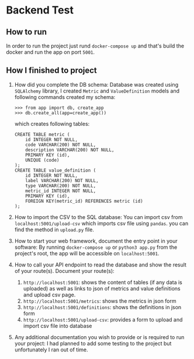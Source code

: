 # Backend Test

##  How to run
In order to run the project just rund `docker-compose up` and that's build the docker and run the app on port `5001`.

## How I finished to project
1. How did you complete the DB schema:
    Database was created using `SQLAlchemy` library, I created `Metric` and `ValueDefinition` models and following commands created my schema:
    ```
    >>> from app import db, create_app
    >>> db.create_all(app=create_app())
    ```
    which creates following tables:
    ```
    CREATE TABLE metric (
        id INTEGER NOT NULL, 
        code VARCHAR(200) NOT NULL, 
        description VARCHAR(200) NOT NULL, 
        PRIMARY KEY (id), 
        UNIQUE (code)
    );
    CREATE TABLE value_definition (
        id INTEGER NOT NULL, 
        label VARCHAR(200) NOT NULL, 
        type VARCHAR(200) NOT NULL, 
        metric_id INTEGER NOT NULL, 
        PRIMARY KEY (id), 
        FOREIGN KEY(metric_id) REFERENCES metric (id)
    );
    ```
2. How to import the CSV to the SQL database:
    You can import csv from `localhost:5001/upload-csv` which imports csv file using `pandas`. you can find the method in `upload.py` file.
3. How to start your web framework, document the entry point in your software:
    By running `docker-compose up` or `python3 app.py` from the project's root, the app will be accessible on `localhost:5001`.

4. How to call your API endpoint to read the database and show the result of your route(s). Document your route(s):
    1. `http://localhost:5001`: shows the content of tables (if any data is uploaded) as well as links to json of metrics and value definitions and upload csv page.
    2. `http://localhost:5001/metrics`: shows the metrics in json form
    3. `http://localhost:5001/definitions`: shows the definitions in json form
    4. `http://localhost:5001/upload-csv`: provides a form to upload and import csv file into database

5. Any additional documentation you wish to provide or is required to run your project:
    I had planned to add some testing to the project but unfortunately I ran out of time.